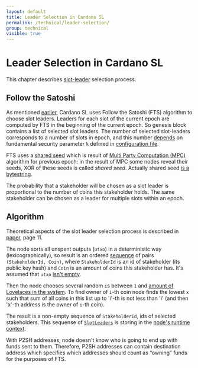 ```yaml
---
layout: default
title: Leader Selection in Cardano SL
permalink: /technical/leader-selection/
group: technical
visible: true
---
```

<!-- Reviewed at e1d0f9fb37a3f1378341716916f0321fb55698df -->

# Leader Selection in Cardano SL

This chapter describes [slot-leader](/glossary/#slot-leader) selection process.

## Follow the Satoshi

As mentioned [earlier](/cardano/proof-of-stake/#follow-the-satoshi), Cardano SL
uses Follow the Satoshi (FTS) algorithm to choose slot leaders. Leaders for
each slot of the current epoch are computed by FTS in the beginning of the current
epoch. So genesis block contains a list of selected slot leaders. The number of
selected slot-leaders corresponds to a number of slots in epoch, and this number
[depends](https://github.com/input-output-hk/cardano-sl/blob/5f7b619c6ec9056c6fe778d862c426233af165df/core/Pos/Core/Constants/Raw.hs#L136)
on fundamental security parameter `k` defined in [configuration
file](https://github.com/input-output-hk/cardano-sl/blob/446444070ee09857603797a90af970fff215c8c5/core/constants.yaml#L10).

FTS uses a [shared
seed](https://github.com/input-output-hk/cardano-sl/blob/446444070ee09857603797a90af970fff215c8c5/core/Pos/Core/Types.hs#L256)
which is result of [Multi Party Computation
(MPC)](/cardano/proof-of-stake/#multi-party-computation) algorithm for previous
epoch: in the result of MPC some nodes reveal their seeds, XOR of these seeds is
called *shared seed*. Actually shared seed [is a bytestring](https://github.com/input-output-hk/cardano-sl/blob/446444070ee09857603797a90af970fff215c8c5/core/Pos/Core/Types.hs#L257).

The probability that a stakeholder will be chosen as a slot leader is
proportional to the number of coins this stakeholder holds. The same stakeholder
can be chosen as a leader for multiple slots within an epoch.

## Algorithm

Theoretical aspects of the slot leader selection process is described in
[paper](/glossary/#paper), page 11.

The node sorts all unspent outputs (`utxo`) in a deterministic way
(lexicographically), so result is an ordered
[sequence](https://github.com/input-output-hk/cardano-sl/blob/1f866450a8a530c119e3fc9edb84c97c56417aa2/src/Pos/Genesis.hs#L177)
of pairs `(StakeholderId, Coin)`, where `StakeholderId` is an id of stakeholder
(its public key hash) and `Coin` is an amount of coins this stakeholder has.
It's assumed that `utxo` [isn't
empty](https://github.com/input-output-hk/cardano-sl/blob/1f866450a8a530c119e3fc9edb84c97c56417aa2/src/Pos/Lrc/FtsPure.hs#L52).

Then the node chooses several random `i`s between `1` and [amount of Lovelaces
in the system](https://github.com/input-output-hk/cardano-sl/blob/1f866450a8a530c119e3fc9edb84c97c56417aa2/src/Pos/Lrc/FtsPure.hs#L49).
To find owner of `i`-th coin node finds the lowest `x` such that sum of all coins
in this list up to 'i'-th is not less than 'i' (and then 'x'-th address is the
owner of `i`-th coin).

The result is a non-empty sequence of `StakeholderId`, ids of selected stakeholders.
This sequense of [`SlotLeaders`](https://github.com/input-output-hk/cardano-sl/blob/5f7b619c6ec9056c6fe778d862c426233af165df/core/Pos/Core/Types.hs#L264)
is storing in the [node's runtime
context](https://github.com/input-output-hk/cardano-sl/blob/da70b2597aab352d7574a3946a366395b09e97eb/node/src/Pos/Context/Context.hs#L94).

With P2SH addresses, node doesn't know who is going to end up with funds sent to
them. Therefore, P2SH addresses can contain destination address which specifies
which addresses should count as “owning” funds for the purposes of FTS.
